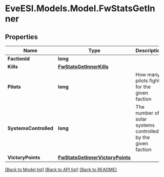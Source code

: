 # EveESI.Models.Model.FwStatsGetInner

## Properties

Name | Type | Description | Notes
------------ | ------------- | ------------- | -------------
**FactionId** | **long** |  | 
**Kills** | [**FwStatsGetInnerKills**](FwStatsGetInnerKills.md) |  | 
**Pilots** | **long** | How many pilots fight for the given faction | 
**SystemsControlled** | **long** | The number of solar systems controlled by the given faction | 
**VictoryPoints** | [**FwStatsGetInnerVictoryPoints**](FwStatsGetInnerVictoryPoints.md) |  | 

[[Back to Model list]](../README.md#documentation-for-models) [[Back to API list]](../README.md#documentation-for-api-endpoints) [[Back to README]](../README.md)

